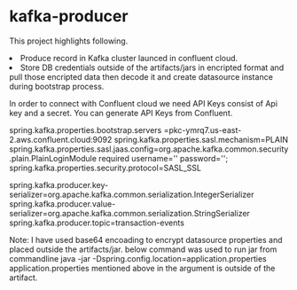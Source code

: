 # kafka-producer
This project highlights following.
<li> Produce record in Kafka cluster launced in confluent cloud.</li>
<li> Store DB credentials outside of the artifacts/jars in encripted format and pull those encripted data then decode it and create datasource instance during bootstrap process.</li>

In order to connect with Confluent cloud we need API Keys consist of Api key and a secret. You can generate API Keys from Confluent.

spring.kafka.properties.bootstrap.servers =pkc-ymrq7.us-east-2.aws.confluent.cloud:9092
spring.kafka.properties.sasl.mechanism=PLAIN
spring.kafka.properties.sasl.jaas.config=org.apache.kafka.common.security.plain.PlainLoginModule   required username='<API Keys Goes here>'   password='<Secret goes here>';
spring.kafka.properties.security.protocol=SASL_SSL

spring.kafka.producer.key-serializer=org.apache.kafka.common.serialization.IntegerSerializer
spring.kafka.producer.value-serializer=org.apache.kafka.common.serialization.StringSerializer
spring.kafka.producer.topic=transaction-events
  
Note: I have used base64 encoading to encrypt datasource properties and placed outside the artifacts/jar. below command was used to run jar from commandline 
  java -jar <jar-name> -Dspring.config.location=application.properties
application.properties mentioned above in the argument is outside of the artifact.
